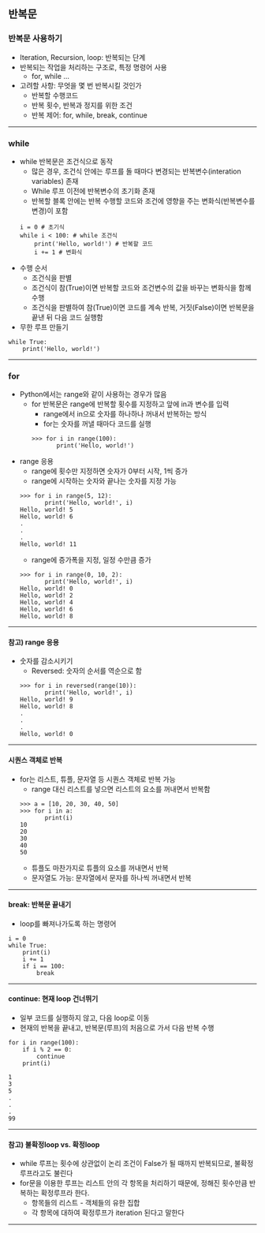 ## 반복문
### 반복문 사용하기
   - Iteration, Recursion, loop: 반복되는 단계
   - 반복되는 작업을 처리하는 구조로, 특정 명령어 사용
      - for, while ...
   - 고려할 사항: 무엇을 몇 번 반복시킬 것인가
      - 반복할 수행코드
      - 반복 횟수, 반복과 정지를 위한 조건
      - 반복 제어: for, while, break, continue
---

### while
   - while 반복문은 조건식으로 동작
      - 많은 경우, 조건식 안에는 루프를 돌 때마다 변경되는 반복변수(interation variables) 존재
      - While 루프 이전에 반복변수의 초기화 존재
      - 반복할 블록 안에는 반복 수행할 코드와 조건에 영향을 주는 변화식(반복변수를 변경)이 포함
      ```
      i = 0 # 초기식
      while i < 100: # while 조건식
          print('Hello, world!') # 반복할 코드
          i += 1 # 변화식
      ```
   - 수행 순서
      - 조건식을 판별
      - 조건식이 참(True)이면 반복할 코드와 조건변수의 값을 바꾸는 변화식을 함께 수행
      - 조건식을 판별하여 참(True)이면 코드를 계속 반복, 거짓(False)이면 반복문을 끝낸 뒤 다음 코드 실행함
   - 무한 루프 만들기
   ```
   while True:
       print('Hello, world!')
   ```
---

### for
   - Python에서는 range와 같이 사용하는 경우가 많음
      - for 반복문은 range에 반복할 횟수를 지정하고 앞에 in과 변수를 입력
         - range에서 in으로 숫자를 하나하나 꺼내서 반복하는 방식
         - for는 숫자를 꺼낼 때마다 코드를 실행
         ```
         >>> for i in range(100):
                print('Hello, world!')
         ```
   - range 응용
      - range에 횟수만 지정하면 숫자가 0부터 시작, 1씩 증가
      - range에 시작하는 숫자와 끝나는 숫자를 지정 가능
      ```
      >>> for i in range(5, 12):
             print('Hello, world!', i)
      Hello, world! 5
      Hello, world! 6
      .
      .
      .
      Hello, world! 11
      ```
      - range에 증가폭을 지정, 일정 수만큼 증가
      ```
      >>> for i in range(0, 10, 2):
             print('Hello, world!', i)
      Hello, world! 0
      Hello, world! 2
      Hello, world! 4
      Hello, world! 6
      Hello, world! 8
      ```
---

#### 참고) range 응용
   - 숫자를 감소시키기
      - Reversed: 숫자의 순서를 역순으로 함
      ```
      >>> for i in reversed(range(10)):
             print('Hello, world!', i)
      Hello, world! 9
      Hello, world! 8
      .
      .
      .
      Hello, world! 0
      ```
---

#### 시퀀스 객체로 반복
   - for는 리스트, 튜플, 문자열 등 시퀀스 객체로 반복 가능
      - range 대신 리스트를 넣으면 리스트의 요소를 꺼내면서 반복함
      ```
      >>> a = [10, 20, 30, 40, 50]
      >>> for i in a:
             print(i)
      10
      20
      30
      40
      50
      ```
      - 튜플도 마찬가지로 튜플의 요소를 꺼내면서 반복
      - 문자열도 가능: 문자열에서 문자를 하나씩 꺼내면서 반복
---

#### break: 반복문 끝내기
   - loop를 빠져나가도록 하는 명령어
   ```
   i = 0
   while True:
       print(i)
       i += 1
       if i == 100:
           break
   ```
---

#### continue: 현재 loop 건너뛰기
   - 일부 코드를 실행하지 않고, 다음 loop로 이동
   - 현재의 반복을 끝내고, 반복문(루프)의 처음으로 가서 다음 반복 수행
   ```
   for i in range(100):
       if i % 2 == 0:
           continue
       print(i)
   
   1
   3
   5
   .
   .
   .
   99
   ```
---

#### 참고) 불확정loop vs. 확정loop
   - while 루프는 횟수에 상관없이 논리 조건이 False가 될 때까지 반복되므로, 불확정루프라고도 불린다
   - for문을 이용한 루프는 리스트 안의 각 항목을 처리하기 때문에, 정해진 횟수만큼 반복하는 확정루프라 한다.
      - 항목들의 리스트 - 객체들의 유한 집합
      - 각 항목에 대하여 확정루프가 iteration 된다고 말한다
---
